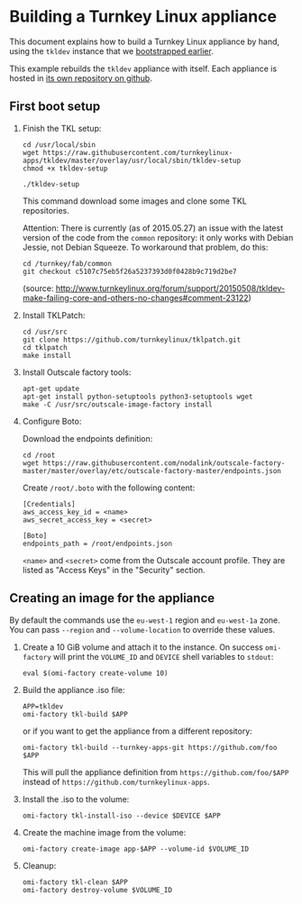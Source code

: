 # Building a Turnkey Linux appliance

This document explains how to build a Turnkey Linux appliance by hand, using the `tkldev` instance that we [bootstrapped earlier](#docs/bootstrap).

This example rebuilds the `tkldev` appliance with itself. Each appliance is hosted in [its own repository on github](https://github.com/turnkeylinux-apps).

## First boot setup

1. Finish the TKL setup:

    ```
    cd /usr/local/sbin
    wget https://raw.githubusercontent.com/turnkeylinux-apps/tkldev/master/overlay/usr/local/sbin/tkldev-setup
    chmod +x tkldev-setup

    ./tkldev-setup
    ```

    This command download some images and clone some TKL repositories.

    Attention: There is currently (as of 2015.05.27) an issue with the latest version of the code from the `common` repository: it only works with Debian Jessie, not Debian Squeeze. To workaround that problem, do this:

    ```
    cd /turnkey/fab/common
    git checkout c5107c75eb5f26a5237393d0f0428b9c719d2be7
    ```

    (source: <http://www.turnkeylinux.org/forum/support/20150508/tkldev-make-failing-core-and-others-no-changes#comment-23122>)

1. Install TKLPatch:

    ```
    cd /usr/src
    git clone https://github.com/turnkeylinux/tklpatch.git
    cd tklpatch
    make install
    ```

1. Install Outscale factory tools:

    ```
    apt-get update
    apt-get install python-setuptools python3-setuptools wget
    make -C /usr/src/outscale-image-factory install
    ```

1. Configure Boto:

    Download the endpoints definition:

    ```
    cd /root
    wget https://raw.githubusercontent.com/nodalink/outscale-factory-master/master/overlay/etc/outscale-factory-master/endpoints.json
    ```

    Create `/root/.boto` with the following content:

    ```
    [Credentials]
    aws_access_key_id = <name>
    aws_secret_access_key = <secret>

    [Boto]
    endpoints_path = /root/endpoints.json
    ```

    `<name>` and `<secret>` come from the Outscale account profile. They are listed as "Access Keys" in the "Security" section.

## Creating an image for the appliance

By default the commands use the `eu-west-1` region and `eu-west-1a` zone. You can pass `--region` and `--volume-location` to override these values.

1. Create a 10 GiB volume and attach it to the instance. On success `omi-factory` will print the `VOLUME_ID` and `DEVICE` shell variables to `stdout`:

    ```
    eval $(omi-factory create-volume 10)
    ```

2. Build the appliance .iso file:

    ```
    APP=tkldev
    omi-factory tkl-build $APP
    ```

    or if you want to get the appliance from a different repository:

    ```
    omi-factory tkl-build --turnkey-apps-git https://github.com/foo $APP
    ```

    This will pull the appliance definition from `https://github.com/foo/$APP` instead of `https://github.com/turnkeylinux-apps`.


3. Install the .iso to the volume:

    ```
    omi-factory tkl-install-iso --device $DEVICE $APP
    ```

4. Create the machine image from the volume:

    ```
    omi-factory create-image app-$APP --volume-id $VOLUME_ID
    ```

5. Cleanup:

    ```
    omi-factory tkl-clean $APP
    omi-factory destroy-volume $VOLUME_ID
    ```
